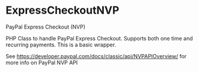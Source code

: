 # ExpressCheckoutNVP
PayPal Express Checkout (NVP)

PHP Class to handle PayPal Express Checkout. Supports both one time and recurring payments. This is a basic wrapper.

See https://developer.paypal.com/docs/classic/api/NVPAPIOverview/ for more info on PayPal NVP API
